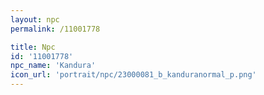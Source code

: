 ```yaml
---
layout: npc
permalink: /11001778

title: Npc
id: '11001778'
npc_name: 'Kandura'
icon_url: 'portrait/npc/23000081_b_kanduranormal_p.png'
---
```

